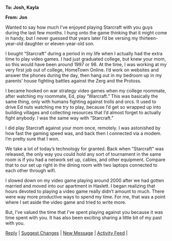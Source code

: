 **To: Josh, Kayla**

**From: Jon**

Wanted to say how much I’ve enjoyed playing Starcraft with you guys during the last few months. I hung onto the game thinking that it might come in handy, but I never guessed that years later I’d be versing my thirteen-year-old daughter or eleven-year-old son.

I bought “Starcraft” during a period in my life when I actually had the extra time to play video games. I had just graduated college, but knew your mom, so this would have been around 1997 or 98. At the time, I was working at my very first job out of college, HomeTown Online. I’d work on websites and answer the phones during the day, then hang out in my bedroom up in my parents’ house fighting battles against the Zerg and the Protoss.

I became hooked on war strategy video games when my college roommate, after watching my roommate, Ed, play “Warcraft.” This was basically the same thing, only with humans fighting against trolls and orcs. It used to drive Ed nuts watching me try to play, because I’d get so wrapped up into building villages and collecting resources that I’d almost forget to actually fight anybody. I was the same way with “Starcraft.”

I did play Starcraft against your mom once, remotely. I was astonished by how fast the gaming speed was, and back then I connected via a modem. I’m pretty sure that I won.

We take a lot of today’s technology for granted. Back when “Starcraft” was released, the only way you could hold any sort of tournament in the same room is if you had a network set up, cables, and other equipment. Compare that to our set up right in the dining room with two laptops connected to each other through wifi.

I slowed down on my video game playing around 2000 after we had gotten married and moved into our apartment in Haslett. I began realizing that hours devoted to playing a video game really didn’t amount to much. There were way more productive ways to spend my time. For me, that was a point where I set aside the video game and tried to write more.

But, I’ve valued the time that I’ve spent playing against you because it was time spent with you. It has also been exciting sharing a little bit of my past with you.

[Reply](https://plus.google.com/110362682774165139347/posts/8UgqN3V3kis) | [Suggest Changes](https://docs.google.com/document/d/18yVnq-rmiWSZ-Wrlqzl40EInsHr4gH0FKfttZIGqbVc/edit?usp=sharing) | [New Message](https://www.google.com/url?q=https%3A%2F%2Fletterbook.tenderapp.com%2Fdiscussions%2Fin&sa=D&sntz=1&usg=AFQjCNF53u8VEP4MUchSA0DI-WZ5xBZopw) | [Activity Feed](https://www.google.com/url?q=https%3A%2F%2Fletterbook.tenderapp.com%2Fdiscussions%2Fin%2F3-thank-you-for-playing-starcraft&sa=D&sntz=1&usg=AFQjCNFYDJRA_eh3XHIKwf5qccV2JzYxuA) |
